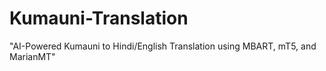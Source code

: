 # Kumauni-Translation
"AI-Powered Kumauni to Hindi/English Translation using MBART, mT5, and MarianMT"
